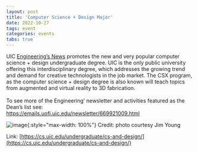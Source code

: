 ```yaml
---
layout: post
title: 'Computer Science + Design Major'
date: 2022-10-27
tags: event
categories: events
tabs: true
---
```


UIC <a href="https://cs.uic.edu/undergraduate/cs-and-design/">Engineering&rsquo;s News</a> promotes the new and very popular computer science + design undergraduate degree.  UIC is the only public university offering this interdisciplinary degree, which addresses the growing trend and demand for creative technologists in the job market.  The CSX program, as the computer science + design degree is also known will teach topics from augmented and virtual reality to 3D fabrication.<br><br>
To see more of the Engineering&rsquo; newsletter and activities featured as the Dean&rsquo;s list see:<br>
<a href="https://emails.uofi.uic.edu/newsletter/669921009.html">https://emails.uofi.uic.edu/newsletter/669921009.html</a>

![image](https://www.evl.uic.edu/output/originals/connectome_jyoung.jpg-srcw.jpg){:style="max-width: 100%"}
Credit: photo courtesy Jim Young


Link: [https://cs.uic.edu/undergraduate/cs-and-design/](https://cs.uic.edu/undergraduate/cs-and-design/)
